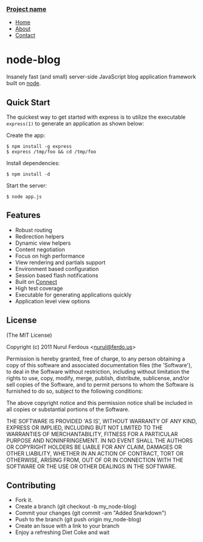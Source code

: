 <div class="topbar">
      <div class="fill">
        <div class="container">
          <h3><a href="#">Project name</a></h3>
          <ul class="nav">
            <li class="active"><a href="#">Home</a></li>
            <li><a href="#about">About</a></li>
            <li><a href="#contact">Contact</a></li>
          </ul>
        </div>
      </div>
</div>

# node-blog

  Insanely fast (and small) server-side JavaScript blog application framework
  built on [node](http://nodejs.org).


## Quick Start

 The quickest way to get started with express is to utilize the executable `express(1)` to generate an application as shown below:

 Create the app:

    $ npm install -g express
    $ express /tmp/foo && cd /tmp/foo

 Install dependencies:

    $ npm install -d

 Start the server:

    $ node app.js

## Features

  * Robust routing
  * Redirection helpers
  * Dynamic view helpers
  * Content negotiation
  * Focus on high performance
  * View rendering and partials support
  * Environment based configuration
  * Session based flash notifications
  * Built on [Connect](http://github.com/senchalabs/connect)
  * High test coverage
  * Executable for generating applications quickly
  * Application level view options


## License

(The MIT License)

Copyright (c) 2011 Nurul Ferdous &lt;nurul@ferdo.us&gt;

Permission is hereby granted, free of charge, to any person obtaining
a copy of this software and associated documentation files (the
'Software'), to deal in the Software without restriction, including
without limitation the rights to use, copy, modify, merge, publish,
distribute, sublicense, and/or sell copies of the Software, and to
permit persons to whom the Software is furnished to do so, subject to
the following conditions:

The above copyright notice and this permission notice shall be
included in all copies or substantial portions of the Software.

THE SOFTWARE IS PROVIDED 'AS IS', WITHOUT WARRANTY OF ANY KIND,
EXPRESS OR IMPLIED, INCLUDING BUT NOT LIMITED TO THE WARRANTIES OF
MERCHANTABILITY, FITNESS FOR A PARTICULAR PURPOSE AND NONINFRINGEMENT.
IN NO EVENT SHALL THE AUTHORS OR COPYRIGHT HOLDERS BE LIABLE FOR ANY
CLAIM, DAMAGES OR OTHER LIABILITY, WHETHER IN AN ACTION OF CONTRACT,
TORT OR OTHERWISE, ARISING FROM, OUT OF OR IN CONNECTION WITH THE
SOFTWARE OR THE USE OR OTHER DEALINGS IN THE SOFTWARE.


## Contributing

  * Fork it.
  * Create a branch (git checkout -b my_node-blog)
  * Commit your changes (git commit -am "Added Snarkdown")
  * Push to the branch (git push origin my_node-blog)
  * Create an Issue with a link to your branch
  * Enjoy a refreshing Diet Coke and wait